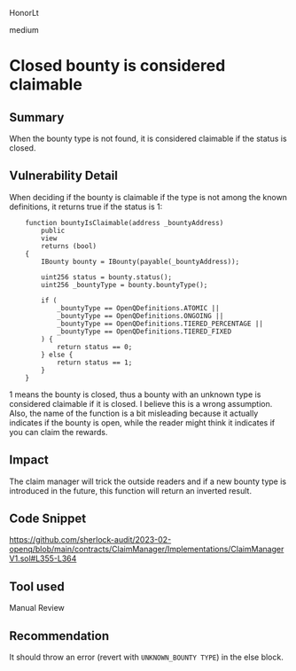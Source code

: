 HonorLt

medium

# Closed bounty is considered claimable

## Summary
When the bounty type is not found, it is considered claimable if the status is closed.

## Vulnerability Detail
When deciding if the bounty is claimable if the type is not among the known definitions, it returns true if the status is 1:
```solidity
    function bountyIsClaimable(address _bountyAddress)
        public
        view
        returns (bool)
    {
        IBounty bounty = IBounty(payable(_bountyAddress));

        uint256 status = bounty.status();
        uint256 _bountyType = bounty.bountyType();

        if (
            _bountyType == OpenQDefinitions.ATOMIC ||
            _bountyType == OpenQDefinitions.ONGOING ||
            _bountyType == OpenQDefinitions.TIERED_PERCENTAGE ||
            _bountyType == OpenQDefinitions.TIERED_FIXED
        ) {
            return status == 0;
        } else {
            return status == 1;
        }
    }
```

1 means the bounty is closed, thus a bounty with an unknown type is considered claimable if it is closed. I believe this is a wrong assumption. Also, the name of the function is a bit misleading because it actually indicates if the bounty is open, while the reader might think it indicates if you can claim the rewards.

## Impact
The claim manager will trick the outside readers and if a new bounty type is introduced in the future, this function will return an inverted result.

## Code Snippet

https://github.com/sherlock-audit/2023-02-openq/blob/main/contracts/ClaimManager/Implementations/ClaimManagerV1.sol#L355-L364

## Tool used

Manual Review

## Recommendation
It should throw an error (revert with `UNKNOWN_BOUNTY TYPE`) in the else block.
